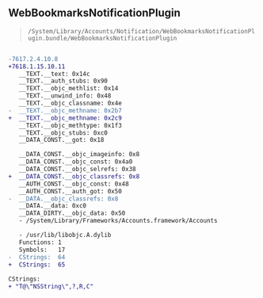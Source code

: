 ## WebBookmarksNotificationPlugin

> `/System/Library/Accounts/Notification/WebBookmarksNotificationPlugin.bundle/WebBookmarksNotificationPlugin`

```diff

-7617.2.4.10.8
+7618.1.15.10.11
   __TEXT.__text: 0x14c
   __TEXT.__auth_stubs: 0x90
   __TEXT.__objc_methlist: 0x14
   __TEXT.__unwind_info: 0x48
   __TEXT.__objc_classname: 0x4e
-  __TEXT.__objc_methname: 0x2b7
+  __TEXT.__objc_methname: 0x2c9
   __TEXT.__objc_methtype: 0x1f3
   __TEXT.__objc_stubs: 0xc0
   __DATA_CONST.__got: 0x18

   __DATA_CONST.__objc_imageinfo: 0x8
   __DATA_CONST.__objc_const: 0x4a0
   __DATA_CONST.__objc_selrefs: 0x38
+  __DATA_CONST.__objc_classrefs: 0x8
   __AUTH_CONST.__objc_const: 0x48
   __AUTH_CONST.__auth_got: 0x50
-  __DATA.__objc_classrefs: 0x8
   __DATA.__data: 0xc0
   __DATA_DIRTY.__objc_data: 0x50
   - /System/Library/Frameworks/Accounts.framework/Accounts

   - /usr/lib/libobjc.A.dylib
   Functions: 1
   Symbols:   17
-  CStrings:  64
+  CStrings:  65
 
CStrings:
+ "T@\"NSString\",?,R,C"

```
